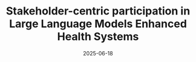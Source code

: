 ---
title: "Stakeholder-centric participation in Large Language Models Enhanced Health Systems"
collection: publications
category: manuscripts
excerpt: 'Wang, Z., Yan, R., Francis, S., Diaz, C., Flickinger, T., Lin, Y., Barnes, L. & LeBaron, V'
date: 2025-06-18
venue: 'npj Health Systems. 2 (22)'
paperurl: 'https://www.nature.com/articles/s44401-025-00024-5'
---